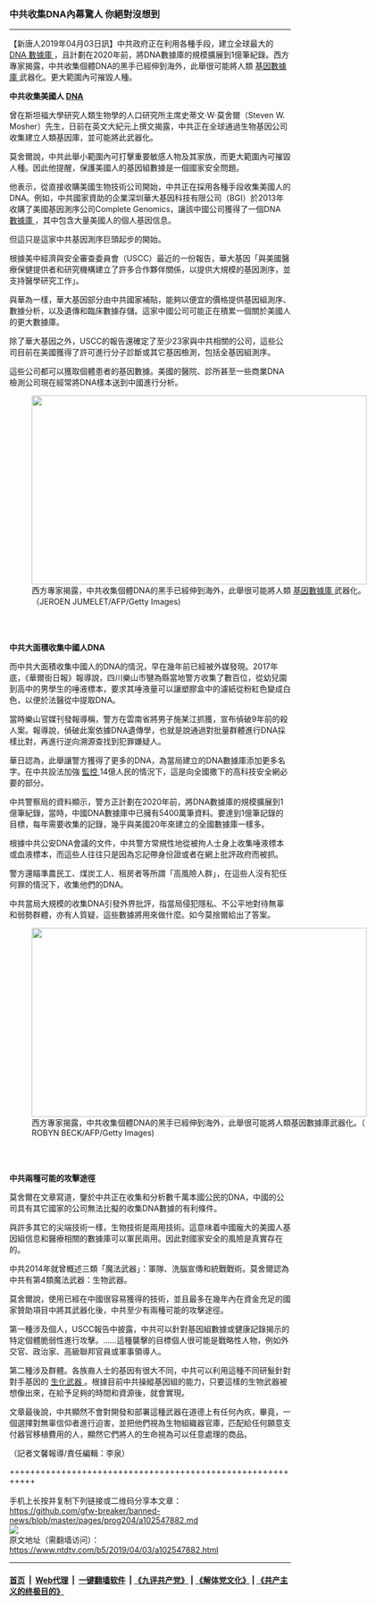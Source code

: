 ### 中共收集DNA內幕驚人 你絕對沒想到
------------------------

<div class="post_content" itemprop="articleBody">
 <p>
  【新唐人2019年04月03日訊】中共政府正在利用各種手段，建立全球最大的
  <a href="https://www.ntdtv.com/b5/dna.htm">
   DNA
  </a>
  <a href="https://www.ntdtv.com/b5/數據庫.htm">
   數據庫
  </a>
  ，且計劃在2020年前，將DNA數據庫的規模擴展到1億筆紀錄。西方專家揭露，中共收集個體DNA的黑手已經伸到海外，此舉很可能將人類
  <a href="https://www.ntdtv.com/b5/基因數據庫.htm">
   基因數據庫
  </a>
  武器化。更大範圍內可摧毀人種。
 </p>
 <p>
  <strong>
   中共收集美國人
   <a href="https://www.ntdtv.com/b5/dna.htm">
    DNA
   </a>
  </strong>
 </p>
 <p>
  曾在斯坦福大學研究人類生物學的人口研究所主席史蒂文‧W‧莫舍爾（Steven W. Mosher）先生，日前在英文大紀元上撰文揭露，中共正在全球通過生物基因公司收集建立人類基因庫，並可能將此武器化。
 </p>
 <p>
  莫舍爾說，中共此舉小範圍內可打擊重要敏感人物及其家族，而更大範圍內可摧毀人種。因此他提醒，保護美國人的基因組數據是一個國家安全問題。
 </p>
 <p>
  他表示，從直接收購美國生物技術公司開始，中共正在採用各種手段收集美國人的DNA。例如，中共國家資助的企業深圳華大基因科技有限公司（BGI）於2013年收購了美國基因測序公司Complete Genomics，讓該中國公司獲得了一個DNA
  <a href="https://www.ntdtv.com/b5/數據庫.htm">
   數據庫
  </a>
  ，其中包含大量美國人的個人基因信息。
 </p>
 <p>
  但這只是這家中共基因測序巨頭起步的開始。
 </p>
 <p>
  根據美中經濟與安全審查委員會（USCC）最近的一份報告，華大基因「與美國醫療保健提供者和研究機構建立了許多合作夥伴關係，以提供大規模的基因測序，並支持醫學研究工作」。
 </p>
 <p>
  與華為一樣，華大基因部分由中共國家補貼，能夠以便宜的價格提供基因組測序、數據分析，以及遺傳和臨床數據存儲。這家中國公司可能正在積累一個關於美國人的更大數據庫。
 </p>
 <p>
  除了華大基因之外，USCC的報告還確定了至少23家與中共相關的公司，這些公司目前在美國獲得了許可進行分子診斷或其它基因檢測，包括全基因組測序。
 </p>
 <p>
  這些公司都可以獲取個體患者的基因數據。美國的醫院、診所甚至一些商業DNA檢測公司現在經常將DNA樣本送到中國進行分析。
 </p>
 <figure class="wp-caption alignnone" id="attachment_102547888" style="width: 600px">
  <a href="https://www.ntdtv.com/assets/uploads/2019/04/GettyImages-1097867528.jpg">
   <img alt="" class="size-medium wp-image-102547888" height="338" src="https://www.ntdtv.com/assets/uploads/2019/04/GettyImages-1097867528-600x338.jpg" width="600"/>
  </a>
  <br/><figcaption class="wp-caption-text">
   西方專家揭露，中共收集個體DNA的黑手已經伸到海外，此舉很可能將人類
   <a href="https://www.ntdtv.com/b5/基因數據庫.htm">
    基因數據庫
   </a>
   武器化。（JEROEN JUMELET/AFP/Getty Images)
  </figcaption><br/>
 </figure><br/>
 <p>
  <strong>
   中共大面積收集中國人DNA
  </strong>
 </p>
 <p>
  而中共大面積收集中國人的DNA的情況，早在幾年前已經被外媒發現。2017年底，《華爾街日報》報導說，四川樂山市犍為縣當地警方收集了數百位，從幼兒園到高中的男學生的唾液標本，要求其唾液量可以讓塑膠盒中的濾紙從粉紅色變成白色，以便於法醫從中提取DNA。
 </p>
 <p>
  當時樂山官媒刊發報導稱，警方在雲南省將男子施某江抓獲，宣布偵破9年前的殺人案。報導說，偵破此案依據DNA遺傳學，也就是說通過對批量群體進行DNA採樣比對，再進行逆向溯源查找到犯罪嫌疑人。
 </p>
 <p>
  華日認為，此舉讓警方獲得了更多的DNA，為當局建立的DNA數據庫添加更多名字。在中共設法加強
  <a href="https://www.ntdtv.com/b5/監控.htm">
   監控
  </a>
  14億人民的情況下，這是向全國撒下的高科技安全網必要的部分。
 </p>
 <p>
  中共警察局的資料顯示，警方正計劃在2020年前，將DNA數據庫的規模擴展到1億筆紀錄，當時，中國DNA數據庫中已擁有5400萬筆資料。要達到1億筆記錄的目標，每年需要收集的記錄，幾乎與美國20年來建立的全國數據庫一樣多。
 </p>
 <p>
  根據中共公安DNA會議的文件，中共警方常規性地從被拘人士身上收集唾液標本或血液標本，而這些人往往只是因為忘記帶身份證或者在網上批評政府而被抓。
 </p>
 <p>
  警方還瞄準農民工、煤炭工人、租房者等所謂「高風險人群」，在這些人沒有犯任何罪的情況下，收集他們的DNA。
 </p>
 <p>
  中共當局大規模的收集DNA引發外界批評，指當局侵犯隱私、不公平地對待無辜和弱勢群體，亦有人質疑，這些數據將用來做什麼。如今莫捨爾給出了答案。
 </p>
 <figure class="wp-caption alignnone" id="attachment_102547889" style="width: 600px">
  <a href="https://www.ntdtv.com/assets/uploads/2019/04/GettyImages-518455632.jpg">
   <img alt="" class="size-medium wp-image-102547889" height="338" src="https://www.ntdtv.com/assets/uploads/2019/04/GettyImages-518455632-600x338.jpg" width="600"/>
  </a>
  <br/><figcaption class="wp-caption-text">
   西方專家揭露，中共收集個體DNA的黑手已經伸到海外，此舉很可能將人類基因數據庫武器化。（ ROBYN BECK/AFP/Getty Images)
  </figcaption><br/>
 </figure><br/>
 <p>
  <strong>
   中共兩種可能的攻擊途徑
  </strong>
 </p>
 <p>
  莫舍爾在文章寫道，鑒於中共正在收集和分析數千萬本國公民的DNA，中國的公司具有其它國家的公司無法比擬的收集DNA數據的有利條件。
 </p>
 <p>
  與許多其它的尖端技術一樣，生物技術是兩用技術。這意味着中國龐大的美國人基因組信息和醫療相關的數據庫可以軍民兩用。因此對國家安全的風險是真實存在的。
 </p>
 <p>
  中共2014年就曾概述三類「魔法武器」：軍隊、洗腦宣傳和統戰戰術。莫舍爾認為中共有第4類魔法武器：生物武器。
 </p>
 <p>
  莫舍爾說，使用已經在中國很容易獲得的技術，並且最多在幾年內在資金充足的國家贊助項目中將其武器化後，中共至少有兩種可能的攻擊途徑。
 </p>
 <p>
  第一種涉及個人，USCC報告中披露，中共可以針對基因組數據或健康記錄揭示的特定個體脆弱性進行攻擊。……這種襲擊的目標個人很可能是戰略性人物，例如外交官、政治家、高級聯邦官員或軍事領導人。
 </p>
 <p>
  第二種涉及群體。各族裔人士的基因有很大不同，中共可以利用這種不同研髮針對對手基因的
  <a href="https://www.ntdtv.com/b5/生化武器.htm">
   生化武器
  </a>
  。根據目前中共操縱基因組的能力，只要這樣的生物武器被想像出來，在給予足夠的時間和資源後，就會實現。
 </p>
 <p>
  文章最後說，中共顯然不會對開發和部署這種武器在道德上有任何內疚，畢竟，一個選擇對無辜信仰者進行迫害，並把他們視為生物組織器官庫，匹配給任何願意支付器官移植費用的人，顯然它們將人的生命視為可以任意處理的商品。
 </p>
 <p>
  （記者文馨報導/責任編輯：李泉）
 </p>
 <div class="single_ad">
 </div>
</div>

+++++++++++++++++++++++++++++++++++++++++++++++++++++++++++<br/><br/>
手机上长按并复制下列链接或二维码分享本文章：<br/>
https://github.com/gfw-breaker/banned-news/blob/master/pages/prog204/a102547882.md <br/>
<a href='https://github.com/gfw-breaker/banned-news/blob/master/pages/prog204/a102547882.md'><img src='https://github.com/gfw-breaker/banned-news/blob/master/pages/prog204/a102547882.md.png'/></a> <br/>
原文地址（需翻墙访问）：https://www.ntdtv.com/b5/2019/04/03/a102547882.html


------------------------
#### [首页](https://github.com/gfw-breaker/banned-news/blob/master/README.md) &nbsp;|&nbsp; [Web代理](https://github.com/labour-camp/helloworld) &nbsp;|&nbsp; [一键翻墙软件](https://github.com/gfw-breaker/nogfw/blob/master/README.md) &nbsp;| [《九评共产党》](https://github.com/gfw-breaker/9ping.md/blob/master/README.md#九评之一评共产党是什么) | [《解体党文化》](https://github.com/gfw-breaker/jtdwh.md/blob/master/README.md) | [《共产主义的终极目的》](https://github.com/gfw-breaker/gczydzjmd.md/blob/master/README.md)

